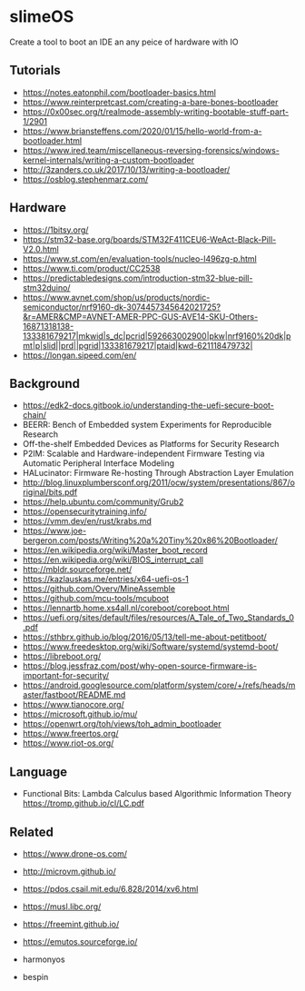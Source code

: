 # slimeOS

Create a tool to boot an IDE an any peice of hardware with IO

## Tutorials

* https://notes.eatonphil.com/bootloader-basics.html
* https://www.reinterpretcast.com/creating-a-bare-bones-bootloader
* https://0x00sec.org/t/realmode-assembly-writing-bootable-stuff-part-1/2901
* https://www.briansteffens.com/2020/01/15/hello-world-from-a-bootloader.html
* https://www.ired.team/miscellaneous-reversing-forensics/windows-kernel-internals/writing-a-custom-bootloader
* http://3zanders.co.uk/2017/10/13/writing-a-bootloader/
* https://osblog.stephenmarz.com/

## Hardware

* https://1bitsy.org/
* https://stm32-base.org/boards/STM32F411CEU6-WeAct-Black-Pill-V2.0.html
* https://www.st.com/en/evaluation-tools/nucleo-l496zg-p.html
* https://www.ti.com/product/CC2538
* https://predictabledesigns.com/introduction-stm32-blue-pill-stm32duino/
* https://www.avnet.com/shop/us/products/nordic-semiconductor/nrf9160-dk-3074457345642021725?&r=AMER&CMP=AVNET-AMER-PPC-GUS-AVE14-SKU-Others-16871318138-133381679217|mkwid|s_dc|pcrid|592663002900|pkw|nrf9160%20dk|pmt|p|slid||prd||pgrid|133381679217|ptaid|kwd-621118479732|
* https://longan.sipeed.com/en/

## Background

* https://edk2-docs.gitbook.io/understanding-the-uefi-secure-boot-chain/
* BEERR: Bench of Embedded system Experiments for Reproducible Research
* Off-the-shelf Embedded Devices as Platforms for Security Research
* P2IM: Scalable and Hardware-independent Firmware Testing via Automatic Peripheral Interface Modeling
* HALucinator: Firmware Re-hosting Through Abstraction Layer Emulation
* http://blog.linuxplumbersconf.org/2011/ocw/system/presentations/867/original/bits.pdf
* https://help.ubuntu.com/community/Grub2
* https://opensecuritytraining.info/
* https://vmm.dev/en/rust/krabs.md
* https://www.joe-bergeron.com/posts/Writing%20a%20Tiny%20x86%20Bootloader/
* https://en.wikipedia.org/wiki/Master_boot_record
* https://en.wikipedia.org/wiki/BIOS_interrupt_call
* http://mbldr.sourceforge.net/
* https://kazlauskas.me/entries/x64-uefi-os-1
* https://github.com/Overv/MineAssemble
* https://github.com/mcu-tools/mcuboot
* https://lennartb.home.xs4all.nl/coreboot/coreboot.html
* https://uefi.org/sites/default/files/resources/A_Tale_of_Two_Standards_0.pdf
* https://sthbrx.github.io/blog/2016/05/13/tell-me-about-petitboot/
* https://www.freedesktop.org/wiki/Software/systemd/systemd-boot/
* https://libreboot.org/
* https://blog.jessfraz.com/post/why-open-source-firmware-is-important-for-security/
* https://android.googlesource.com/platform/system/core/+/refs/heads/master/fastboot/README.md
* https://www.tianocore.org/
* https://microsoft.github.io/mu/
* https://openwrt.org/toh/views/toh_admin_bootloader
* https://www.freertos.org/
* https://www.riot-os.org/

## Language

* Functional Bits: Lambda Calculus based Algorithmic Information Theory https://tromp.github.io/cl/LC.pdf

## Related

* https://www.drone-os.com/
* http://microvm.github.io/
* https://pdos.csail.mit.edu/6.828/2014/xv6.html
* https://musl.libc.org/
* https://freemint.github.io/
* https://emutos.sourceforge.io/

* harmonyos
* bespin
